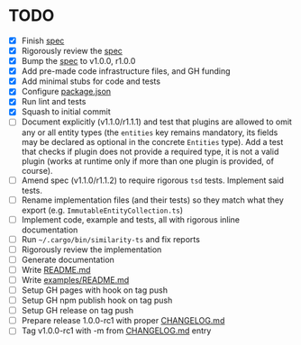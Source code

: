 # TODO

- [x] Finish [spec](docs/spec.md)
- [x] Rigorously review the [spec](docs/spec.md)
- [x] Bump the [spec](docs/spec.md) to v1.0.0, r1.0.0
- [x] Add pre-made code infrastructure files, and GH funding
- [x] Add minimal stubs for code and tests
- [x] Configure [package.json](package.json)
- [x] Run lint and tests
- [x] Squash to initial commit
- [ ] Document explicitly (v1.1.0/r1.1.1) and test that plugins are allowed to
      omit any or all entity types (the `entities` key remains mandatory, its
      fields may be declared as optional in the concrete `Entities` type).
      Add a test that checks if plugin does not provide a required type,
      it is not a valid plugin (works at runtime only if more than one plugin
      is provided, of course).
- [ ] Amend spec (v1.1.0/r1.1.2) to require rigorous `tsd` tests. Implement said tests.
- [ ] Rename implementation files (and their tests) so they match what they
      export (e.g. `ImmutableEntityCollection.ts`)
- [ ] Implement code, example and tests, all with rigorous inline documentation
- [ ] Run `~/.cargo/bin/similarity-ts` and fix reports
- [ ] Rigorously review the implementation
- [ ] Generate documentation
- [ ] Write [README.md](README.md)
- [ ] Write [examples/README.md](examples/README.md)
- [ ] Setup GH pages with hook on tag push
- [ ] Setup GH npm publish hook on tag push
- [ ] Setup GH release on tag push
- [ ] Prepare release 1.0.0-rc1 with proper [CHANGELOG.md](CHANGELOG.md)
- [ ] Tag v1.0.0-rc1 with -m from [CHANGELOG.md](CHANGELOG.md) entry
